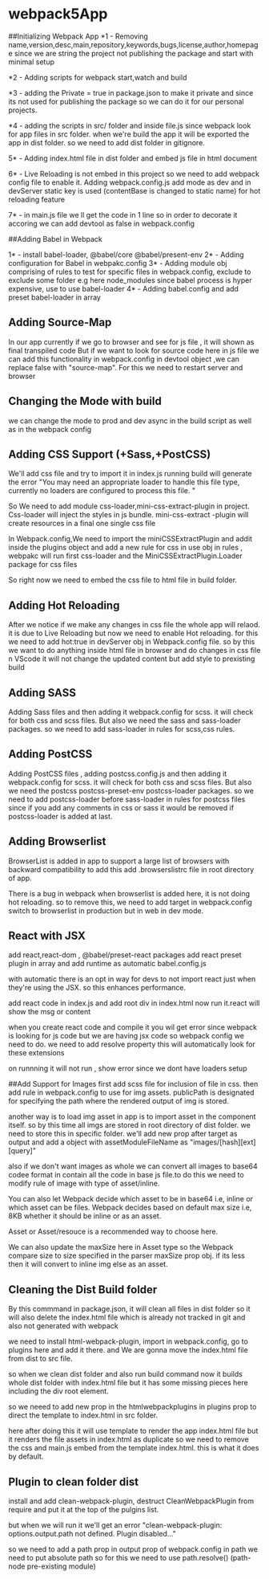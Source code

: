 # webpack5App

##Initializing Webpack App
*1 - Removing name,version,desc,main,repository,keywords,bugs,license,author,homepage since we are string the project not publishing the package and start with minimal setup

*2 - Adding scripts for webpack start,watch and build

*3 - adding the Private = true in package.json to make it private and since its not used for publishing the package so we can do it for our personal projects.

*4 - adding the scripts in src/ folder and inside file.js since webpack look for app files in src folder. when we're 
build the app it will be exported the app in dist folder. so we need to add dist folder in gitignore.

5* - Adding index.html file in dist folder and embed js file in html document

6* - Live Reloading is not embed in this project so we need to add webpack config file to enable it. Adding webpack.config.js
add mode as dev and in devServer static key is used (contentBase is changed to static name) for hot reloading feature

7* - in main.js file we ll get the code in 1 line so in order to decorate it accoring we can add devtool as false in webpack.config

##Adding Babel in Webpack

1* - install babel-loader, @babel/core @babel/present-env
2* - Adding configuration for Babel in webpakc.config
3* - Adding module obj comprising of rules to test for specific files in webpack.config, exclude to exclude some folder e.g here node_modules since babel process is hyper expensive, use to use babel-loader
4*  - Adding babel.config and add preset babel-loader in array 

## Adding Source-Map
In our app currently if we go to browser and see for js file , it will shown as final transpiled code 
But if we want to look for source code here in js file we can add this functionality in webpack.config in devtool object ,we can replace false with "source-map". For this we need to restart server and browser

## Changing the Mode with build
we can change the mode to prod and dev async in the build script as well as in the webpack config

## Adding CSS Support (+Sass,+PostCSS)
We'll add css file and try to import it in index.js
running build will generate the error
"You may need an appropriate loader to handle this file type, currently no loaders are configured to process this file. "

So We need to add module css-loader,mini-css-extract-plugin in project. Css-loader will inject the styles in js bundle. mini-css-extract -plugin will create resources in a final one single css file

In Webpack.config,We need to import the miniCSSExtractPlugin and addit inside the plugins object
and add a new rule for css
in use obj in rules , webpakc will run first css-loader and the MiniCSSExtractPlugin.Loader package 
for css files

So right now we need to embed the css file to html file in build folder.
## Adding Hot Reloading
After we notice if we make any changes in css file the whole app will relaod. it is due to Live Reloading but now we need to enable Hot reloading.
for this we need to add hot:true in devServer obj in Webpack.config file. so by this we want to
do anything inside html file in browser and do changes in css file n VScode it will not change the updated content but add style to prexisting build

## Adding SASS
Adding Sass files and then adding it webpack.config for scss. it will check for both css and scss files. But also we need the sass and sass-loader packages. so  we need to add sass-loader in rules for scss,css rules.

## Adding PostCSS
Adding PostCSS files , adding postcss.config.js and then adding it webpack.config for scss. it will check for both css and scss files. But also we need the postcss postcss-preset-env postcss-loader packages. so  we need to add postcss-loader before sass-loader in rules for postcss files since if you add any comments in css or sass it would be removed if postcss-loader is added at last.

## Adding Browserlist
BrowserList is added in app to support a large list of browsers with backward compatibility
to add this add .browserslistrc file in root directory of app.

There is a bug in webpack when browserlist is added here, it is not doing hot reloading. 
so to remove this, we need to add target in webpack.config switch to browserlist in production 
but in web in dev mode.

## React with JSX
add react,react-dom , @babel/preset-react packages
add react preset plugin in array and add runtime as automatic babel.config.js

with automatic there is an opt in way for devs to not import react just when they're using the JSX. so this enhances performance.

add react code in index.js and add root div in index.html now run it.react will show the msg or content

when you create react code and compile it you wil get error since webpack is looking for js code but we are having jsx code so webpack config we need to do.
we need to add resolve property this will automatically look for these extensions

on runnning it will not run , show error since we dont have loaders setup

##Add Support for Images
first add scss file for inclusion of file in css. then add rule in webpack.config to use for img assets.
publicPath is designated for specifying the path where the rendered output of img is stored.

another way is to load img asset in app is to import asset in the component
itself.
so by this time all imgs are stored in root directory of dist folder. we need to store this in specific folder.
we'll add new prop after target as output and add a object with assetModuleFileName as 
"images/[hash][ext][query]"

also if we don't want images as whole we can convert all images to base64 codee format in
contain all the code in base js file.to do this we need to modify rule of image with type of
asset/inline.

You can also let Webpack decide which asset to be in base64 i.e, inline or which asset can be files. Webpack decides based on default max size i.e, 8KB whether it should be inline or as an asset.

Asset or Asset/resouce is a recommended way to choose here.

We can also update the maxSize here in Asset type so the Webpack compare size to 
size specified in the parser maxSize prop obj. if its less then it will convert to inline img else as an asset.

## Cleaning the Dist Build folder
By this commmand in package.json, it will clean all files in dist folder so it will also delete the 
index.html file which is already not tracked in git and also not generated with webpack 

we need to install html-webpack-plugin, import in webpack.config, go to plugins here and add it there.
and We are gonna move the index.html file from dist to src file. 

so when we clean dist folder and also run build command now it builds whole dist folder 
with index.html file but it has some missing pieces here including the div root element.

so we neeed to add new prop in the htmlwebpackplugins in plugins prop to direct the template to index.html in src folder.

here after doing this it will use template to render the app index.html file 
but it renders the file assets in index.html as duplicate so we need to
remove the css and main.js embed from the template index.html. this is what it 
does by default.

## Plugin to clean folder dist
install and add clean-webpack-plugin, destruct CleanWebpackPlugin from require and put it at the top of the pulgins list.

but when we will run it we'll get an error
"clean-webpack-plugin: options.output.path not defined. Plugin disabled..."

so we need to add a path prop in output prop of webpack.config in path we need to put absolute path so for this we need to use path.resolve() (path-node pre-existing module)